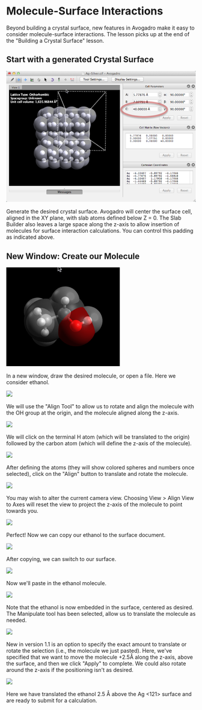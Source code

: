 # Molecule-Surface Interactions

Beyond building a crystal surface, new features in Avogadro make it easy to consider molecule-surface interactions. The lesson picks up at the end of the "Building a Crystal Surface" lesson.

## Start with a generated Crystal Surface

![Start with a generated Crystal Surface][1]

[1]: images/7-molecule-surface-interactions/start-with-a-generated-crystal-surface.png

Generate the desired crystal surface. Avogadro will center the surface cell, aligned in the XY plane, with slab atoms defined below Z = 0. The Slab Builder also leaves a large space along the z-axis to allow insertion of molecules for surface interaction calculations. You can control this padding as indicated above.

## New Window: Create our Molecule

![New Window: Create our Molecule][2]

[2]: images/7-molecule-surface-interactions/new-window--create-our-molecule.png

In a new window, draw the desired molecule, or open a file. Here we consider ethanol.

![][3]

[3]: images/7-molecule-surface-interactions/media_1332469166966.png

We will use the "Align Tool" to allow us to rotate and align the molecule with the OH group at the origin, and the molecule aligned along the z-axis.

![][4]

[4]: images/7-molecule-surface-interactions/media_1332469324737.png

We will click on the terminal H atom (which will be translated to the origin) followed by the carbon atom (which will define the z-axis of the molecule).

![][5]

[5]: images/7-molecule-surface-interactions/media_1332469442064.png

After defining the atoms (they will show colored spheres and numbers once selected), click on the "Align" button to translate and rotate the molecule.

![][6]

[6]: images/7-molecule-surface-interactions/media_1332469725677.png

You may wish to alter the current camera view. Choosing View > Align View to Axes will reset the view to project the z-axis of the molecule to point towards you.

![][7]

[7]: images/7-molecule-surface-interactions/media_1332469784810.png

Perfect! Now we can copy our ethanol to the surface document.

![][8]

[8]: images/7-molecule-surface-interactions/media_1332469837440.png

After copying, we can switch to our surface.

![][9]

[9]: images/7-molecule-surface-interactions/media_1332470049992.png

Now we'll paste in the ethanol molecule.

![][10]

[10]: images/7-molecule-surface-interactions/media_1332470085470.png

Note that the ethanol is now embedded in the surface, centered as desired. The Manipulate tool has been selected, allow us to translate the molecule as needed.

![][11]

[11]: images/7-molecule-surface-interactions/media_1340332629038.png

New in version 1.1 is an option to specify the exact amount to translate or rotate the selection (i.e., the molecule we just pasted). Here, we've specified that we want to move the molecule +2.5Å along the z-axis, above the surface, and then we click "Apply" to complete. We could also rotate around the z-axis if the positioning isn't as desired.

![][12]

[12]: images/7-molecule-surface-interactions/media_1332470208253.png

Here we have translated the ethanol 2.5 Å above the Ag <121> surface and are ready to submit for a calculation.